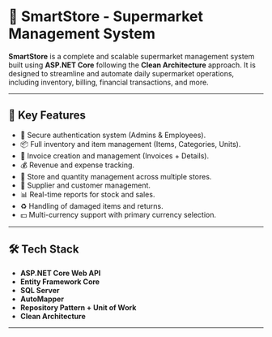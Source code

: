 # 🛒 SmartStore - Supermarket Management System

**SmartStore** is a complete and scalable supermarket management system built using **ASP.NET Core** following the **Clean Architecture** approach. It is designed to streamline and automate daily supermarket operations, including inventory, billing, financial transactions, and more.

---

## 🚀 Key Features

- 🔐 Secure authentication system (Admins & Employees).
- 📦 Full inventory and item management (Items, Categories, Units).
- 🧾 Invoice creation and management (Invoices + Details).
- 💰 Revenue and expense tracking.
- 🏪 Store and quantity management across multiple stores.
- 👥 Supplier and customer management.
- 📊 Real-time reports for stock and sales.
- ♻️ Handling of damaged items and returns.
- 💵 Multi-currency support with primary currency selection.

---

## 🛠️ Tech Stack

- **ASP.NET Core Web API**  
- **Entity Framework Core**  
- **SQL Server**  
- **AutoMapper**  
- **Repository Pattern + Unit of Work**  
- **Clean Architecture**

---


